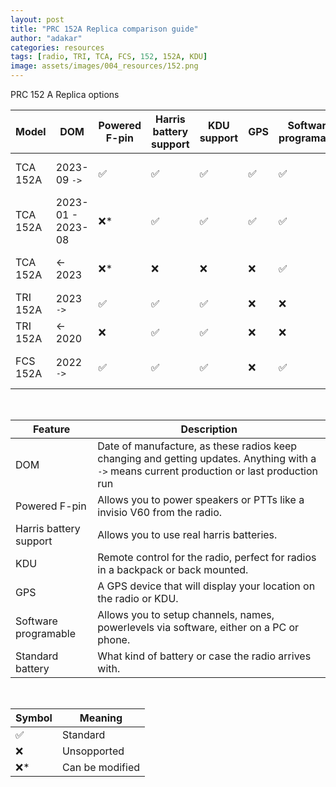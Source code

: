 ```yaml
---
layout: post
title: "PRC 152A Replica comparison guide"
author: "adakar"
categories: resources
tags: [radio, TRI, TCA, FCS, 152, 152A, KDU]
image: assets/images/004_resources/152.png
---
```

PRC 152 A Replica options

| Model    | DOM                          | Powered F-pin | Harris battery support | KDU support | GPS | Software programable | Standard battery |
| -------- | ---------------------------- | ------------- | ---------------------- | ----------- | --- | -------------------- | ---------------- |
| TCA 152A | 2023-09 `->`                 | ✅            | ✅                     | ✅          | ✅  | ✅                   | 4x 18650 in case |
| TCA 152A | 2023-01 - 2023-08           | ❌\*          | ✅                     | ✅          | ✅  | ✅                   | 4x 18650 in case |
| TCA 152A | <- 2023                      | ❌\*          | ❌                     | ❌          | ❌  | ✅                   | 4x 18650 in case |
| TRI 152A | 2023 `->`                    | ✅            | ✅                     | ✅          | ❌  | ❌                   | Lithium battery  |
| TRI 152A | <- 2020                      | ❌            | ✅                     | ✅          | ❌  | ❌                   | Lithium battery  |
| FCS 152A | 2022 `->`                    | ✅            | ✅                     | ✅          | ❌  | ✅                   | 4x 18650 in case |

 <br/>
 
| Feature                   | Description                                                                                                                                        |
|---                        |---                                                                                                                                                 |
| DOM                       | Date of manufacture, as these radios keep changing and getting updates. Anything with a `->` means current production or last production run                              |
| Powered F-pin             | Allows you to power speakers or PTTs like a invisio V60 from the radio.                                                                            |
| Harris battery support    | Allows you to use real harris batteries.                                                                                                           |
| KDU                       | Remote control for the radio, perfect for radios in a backpack or back mounted.                                                                    |
| GPS                       | A GPS device that will display your location on the radio or KDU.                                                                                  | 
| Software programable      | Allows you to setup channels, names, powerlevels via software, either on a PC or phone.                                                            |
| Standard battery          | What kind of battery or case the radio arrives with.                                                                                               |

 <br/>
 
| Symbol | Meaning                  |
|---    |---                        |
| ✅ | Standard                    |
| ❌ | Unsopported               |
| ❌\*    | Can be modified           |


